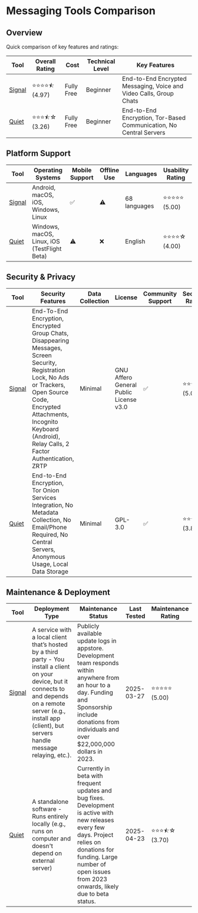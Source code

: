 # Messaging Tools Comparison
## Overview
Quick comparison of key features and ratings:

| Tool | Overall Rating | Cost | Technical Level | Key Features |
|------|----------------|------|-----------------|--------------|
| [Signal](https://signal.org/) | ⭐⭐⭐⭐⯪ (4.97) | Fully Free | Beginner | End-to-End Encrypted Messaging, Voice and Video Calls, Group Chats |
| [Quiet](https://tryquiet.org/) | ⭐⭐⭐⯪☆ (3.26) | Fully Free | Beginner | End-to-End Encryption, Tor-Based Communication, No Central Servers |

## Platform Support
| Tool | Operating Systems | Mobile Support | Offline Use | Languages | Usability Rating |
|------|------------------|----------------|--------------|-----------|------------------|
| [Signal](https://signal.org/) | Android, macOS, iOS, Windows, Linux | ✅ | ⚠️ | 68 languages | ⭐⭐⭐⭐⭐ (5.00) |
| [Quiet](https://tryquiet.org/) | Windows, macOS, Linux, iOS (TestFlight Beta) | ⚠️ | ❌ | English | ⭐⭐⭐⭐☆ (4.00) |

## Security & Privacy
| Tool | Security Features | Data Collection | License | Community Support | Security Rating |
|------|-------------------|-----------------|----------|------------------|----------------|
| [Signal](https://signal.org/) | End-To-End Encryption, Encrypted Group Chats, Disappearing Messages, Screen Security, Registration Lock, No Ads or Trackers, Open Source Code, Encrypted Attachments, Incognito Keyboard (Android), Relay Calls, 2 Factor Authentication, ZRTP | Minimal | GNU Affero General Public License v3.0 | ✅ | ⭐⭐⭐⭐⭐ (5.00) |
| [Quiet](https://tryquiet.org/) | End-to-End Encryption, Tor Onion Services Integration, No Metadata Collection, No Email/Phone Required, No Central Servers, Anonymous Usage, Local Data Storage | Minimal | GPL-3.0 | ✅ | ⭐⭐⭐⯪☆ (3.80) |

## Maintenance & Deployment
| Tool | Deployment Type | Maintenance Status | Last Tested | Maintenance Rating |
|------|----------------|-------------------|-------------|-------------------|
| [Signal](https://signal.org/) | A service with a local client that’s hosted by a third party - You install a client on your device, but it connects to and depends on a remote server (e.g., install app (client), but servers handle message relaying, etc.). | Publicly available update logs in appstore. Development team responds within anywhere from an hour to a day. Funding and Sponsorship include donations from individuals and over $22,000,000 dollars in 2023. | 2025-03-27 | ⭐⭐⭐⭐⭐ (5.00) |
| [Quiet](https://tryquiet.org/) | A standalone software - Runs entirely locally (e.g., runs on computer and doesn't depend on external server) | Currently in beta with frequent updates and bug fixes. Development is active with new releases every few days. Project relies on donations for funding. Large number of open issues from 2023 onwards, likely due to beta status. | 2025-04-23 | ⭐⭐⭐⯪☆ (3.70) |
